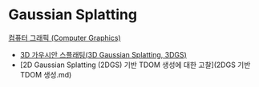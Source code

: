 # Gaussian Splatting
[컴퓨터 그래픽 (Computer Graphics)](../index.md)
- [3D 가우시안 스플래팅(3D Gaussian Splatting, 3DGS)](3DGS.md)
- [2D Gaussian Splatting (2DGS) 기반 TDOM 생성에 대한 고찰](2DGS 기반 TDOM 생성.md)

